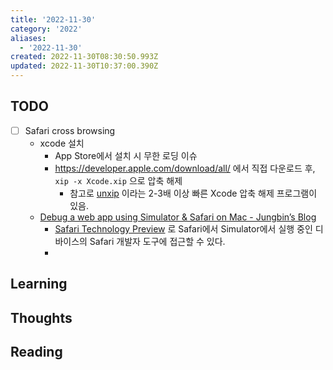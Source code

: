 ```yaml
---
title: '2022-11-30'
category: '2022'
aliases:
  - '2022-11-30'
created: 2022-11-30T08:30:50.993Z
updated: 2022-11-30T10:37:00.390Z
---
```


## TODO

- [ ] Safari cross browsing
  - xcode 설치
    - App Store에서 설치 시 무한 로딩 이슈
    - https://developer.apple.com/download/all/ 에서 직접 다운로드 후, `xip -x Xcode.xip` 으로 압축 해제
      - 참고로 [unxip](https://github.com/saagarjha/unxip/) 이라는 2-3배 이상 빠른 Xcode 압축 해제 프로그램이 있음.
  - [Debug a web app using Simulator & Safari on Mac - Jungbin’s Blog](https://blog.jungbin.kim/service/2019/07/20/ios-simulator-on-mac.html)
    - [Safari Technology Preview](https://developer.apple.com/safari/technology-preview/) 로 Safari에서 Simulator에서 실행 중인 디바이스의 Safari 개발자 도구에 접근할 수 있다.
    -

## Learning

## Thoughts

## Reading
